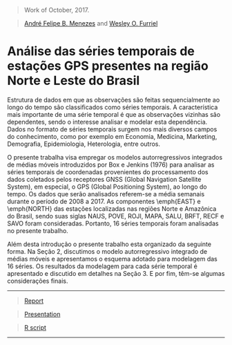 > Work of October, 2017.

> [André Felipe B. Menezes](https://github.com/AndrMenezes) and [Wesley O. Furriel](https://github.com/WOLFurriell)

# Análise das séries temporais de estações GPS presentes na região Norte e Leste do Brasil

Estrutura de dados em que as observações são feitas sequencialmente ao longo do tempo
são classificados como séries temporais. A característica mais importante de uma série temporal
é que as observações vizinhas são dependentes, sendo o interesse analisar e modelar esta dependência.
Dados no formato de séries temporais surgem nos mais diversos campos do conhecimento, como por exemplo
em Economia, Medicina, Marketing, Demografia, Epidemiologia, Heterologia, entre outros.

O presente trabalha visa empregar os modelos autorregressivos integrados de médias móveis introduzidos por
Box e Jenkins (1976) para analisar as séries temporais de coordenadas provenientes do processamento dos dados coletados pelos 
receptores GNSS (Global Navigation Satellite System), em especial, o GPS (Global Positioning System), ao longo do tempo. 
Os dados que serão analisados referem-se a média semanais durante o período de 2008 a 2017. As componentes \emph{EAST} e 
\emph{NORTH} das estações localizadas nas regiões Norte e Amazônica do Brasil, 
sendo suas siglas NAUS, POVE, ROJI, MAPA, SALU, BRFT, RECF e SAVO foram consideradas. 
Portanto, 16 séries temporais foram analisadas no presente trabalho.

Além desta introdução o presente trabalho esta organizado da seguinte forma. 
Na Seção 2, discutimos o modelo autorregressivo integrado de médias móveis e apresentamos 
o esquema adotado para modelagem das 16 séries. 
Os resultados da modelagem para cada série temporal é apresentado e discutido em detalhes na
Seção 3. E por fim, têm-se algumas considerações finais.

***
> [Report](https://github.com/AndrMenezes/ts2017/raw/master/final_work/report.pdf)

> [Presentation](https://github.com/AndrMenezes/ts2017/raw/master/final_work/presentation.pdf)

> [R script](https://github.com/AndrMenezes/ts2017/raw/master/final_work/report_rmarkdown.pdf)
***
